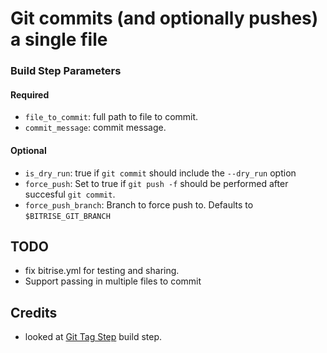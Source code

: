 # Git commits (and optionally pushes) a single file

### Build Step Parameters
#### Required
* `file_to_commit`: full path to file to commit.
* `commit_message`: commit message.

#### Optional
* `is_dry_run`: true if `git commit` should include the `--dry_run` option
* `force_push`: Set to true if `git push -f` should be performed after succesful `git commit`.
* `force_push_branch`: Branch to force push to. Defaults to `$BITRISE_GIT_BRANCH`

## TODO
* fix bitrise.yml for testing and sharing.
* Support passing in multiple files to commit

## Credits
* looked at [Git Tag Step](https://github.com/Itelios/bitrise-steps-git-tag) build step.
